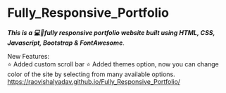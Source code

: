 # Fully_Responsive_Portfolio

<b><i>This is a 💻📱fully responsive portfolio website built using HTML, CSS, Javascript, Bootstrap & FontAwesome</b></i>.


New Features:  
 ⭐ Added custom scroll bar
 ⭐ Added themes option, now you can change color of the site by selecting from many available options.  
https://raovishalyadav.github.io/Fully_Responsive_Portfolio/
